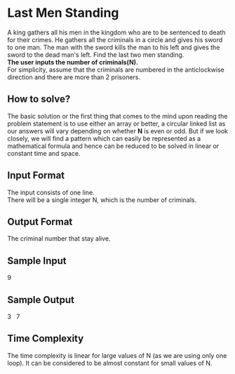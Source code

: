 # **Last Men Standing**
A king gathers all his men in the kingdom who are to be sentenced to death for their crimes. He gathers all the criminals in a circle and gives his sword to one man. The man with the sword kills the man to his left and gives the sword to the dead man's left. Find the last two men standing. <br/> **The user inputs the number of criminals(N).** <br/> For simplicity, assume that the criminals are numbered in the anticlockwise direction and there are more than 2 prisoners.

## **How to solve?**
The basic solution or the first thing that comes to the mind upon reading the problem statement is to use either an array or better, a circular linked list as our answers will vary depending on whether **N** is even or odd. But if we look closely, we will find a pattern which can easily be represented as a mathematical formula and hence can be reduced to be solved in linear or constant time and space.

## **Input Format**
The input consists of one line.\
There will be a single integer N, which is the number of criminals.
## **Output Format**
The criminal number that stay alive.

## **Sample Input**
9 
## **Sample Output**
3 &nbsp; 7

## **Time Complexity**
The time complexity is linear for large values of N (as we are using only one loop). It can be considered to be almost constant for small values of N.
